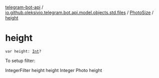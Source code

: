 [telegram-bot-api](../../index.md) / [io.github.oleksivio.telegram.bot.api.model.objects.std.files](../index.md) / [PhotoSize](index.md) / [height](./height.md)

# height

`var height: `[`Int`](https://kotlinlang.org/api/latest/jvm/stdlib/kotlin/-int/index.html)`?`

To setup filter:

IntegerFilter height height Integer Photo height

